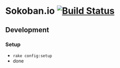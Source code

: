 # Sokoban.io [![Build Status](https://travis-ci.org/nabokos/oi.nabokos.svg?branch=master)](https://travis-ci.org/nabokos/oi.nabokos)

## Development

### Setup

* ```rake config:setup```
* done

